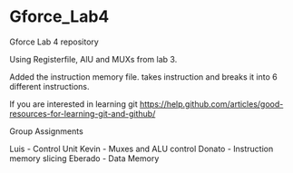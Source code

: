 # Gforce_Lab4
Gforce Lab 4 repository

Using Registerfile, AlU and MUXs from lab 3.

Added the instruction memory file. takes instruction and breaks it into 6 different instructions.

If you are interested in learning git
https://help.github.com/articles/good-resources-for-learning-git-and-github/



Group Assignments

Luis - Control Unit
Kevin - Muxes and ALU control
Donato - Instruction memory slicing
Eberado - Data Memory

